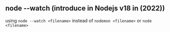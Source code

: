 <!--! You can also Restart you server automatically without using Nodemon -->

## node --watch (introduce in Nodejs v18 in (2022))

using `node --watch <filename>`
instead of `nodemon <filename>` or `node <filename>`
